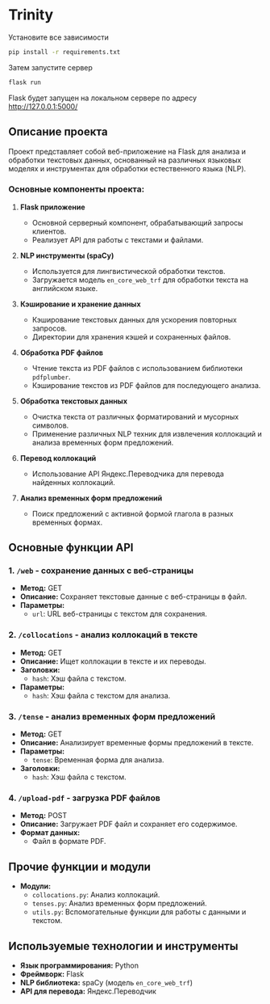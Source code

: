 # Trinity

Установите все зависимости

```bash
pip install -r requirements.txt
```

Затем запустите сервер

```bash
flask run
```

Flask будет запущен на локальном сервере по адресу http://127.0.0.1:5000/

## Описание проекта

Проект представляет собой веб-приложение на Flask для анализа и обработки текстовых данных, основанный на различных языковых моделях и инструментах для обработки естественного языка (NLP).

### Основные компоненты проекта:

1. **Flask приложение**
   - Основной серверный компонент, обрабатывающий запросы клиентов.
   - Реализует API для работы с текстами и файлами.

2. **NLP инструменты (spaCy)**
   - Используется для лингвистической обработки текстов.
   - Загружается модель `en_core_web_trf` для обработки текста на английском языке.

3. **Кэширование и хранение данных**
   - Кэширование текстовых данных для ускорения повторных запросов.
   - Директории для хранения кэшей и сохраненных файлов.

4. **Обработка PDF файлов**
   - Чтение текста из PDF файлов с использованием библиотеки `pdfplumber`.
   - Кэширование текстов из PDF файлов для последующего анализа.

5. **Обработка текстовых данных**
   - Очистка текста от различных форматирований и мусорных символов.
   - Применение различных NLP техник для извлечения коллокаций и анализа временных форм предложений.

6. **Перевод коллокаций**
   - Использование API Яндекс.Переводчика для перевода найденных коллокаций.

7. **Анализ временных форм предложений**
   - Поиск предложений с активной формой глагола в разных временных формах.

## Основные функции API

### 1. `/web` - сохранение данных с веб-страницы

- **Метод:** GET
- **Описание:** Сохраняет текстовые данные с веб-страницы в файл.
- **Параметры:**
  - `url`: URL веб-страницы с текстом для сохранения.

### 2. `/collocations` - анализ коллокаций в тексте

- **Метод:** GET
- **Описание:** Ищет коллокации в тексте и их переводы.
- **Заголовки:**
  - `hash`: Хэш файла с текстом.
- **Параметры:**
  - `hash`: Хэш файла с текстом для анализа.

### 3. `/tense` - анализ временных форм предложений

- **Метод:** GET
- **Описание:** Анализирует временные формы предложений в тексте.
- **Параметры:**
  - `tense`: Временная форма для анализа.
- **Заголовки:**
  - `hash`: Хэш файла с текстом.

### 4. `/upload-pdf` - загрузка PDF файлов

- **Метод:** POST
- **Описание:** Загружает PDF файл и сохраняет его содержимое.
- **Формат данных:**
  - Файл в формате PDF.

## Прочие функции и модули

- **Модули:**
  - `collocations.py`: Анализ коллокаций.
  - `tenses.py`: Анализ временных форм предложений.
  - `utils.py`: Вспомогательные функции для работы с данными и текстом.

## Используемые технологии и инструменты

- **Язык программирования:** Python
- **Фреймворк:** Flask
- **NLP библиотека:** spaCy (модель `en_core_web_trf`)
- **API для перевода:** Яндекс.Переводчик

